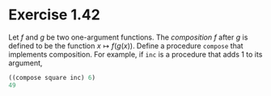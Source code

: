 # Exercise 1.42

Let $f$ and $g$ be two one-argument functions. The _composition_ $f$ after $g$
is defined to be the function $x \mapsto f(g(x))$. Define a procedure `compose`
that implements composition. For example, if `inc` is a procedure that adds 1 to
its argument,

```scheme
((compose square inc) 6)
49
```
